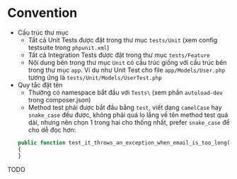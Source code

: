 # Convention

-   Cấu trúc thư mục
    -   Tất cả Unit Tests được đặt trong thư mục `tests/Unit` (xem config testsuite trong `phpunit.xml`)
    -   Tất cả Integration Tests được đặt trong thư mục `tests/Feature`
    -   Nội dung bên trong thư mục `Unit` có cấu trúc giống với cấu trúc bên trong thư mục `app`. Ví dụ như Unit Test cho file `app/Models/User.php` tương ứng là `tests/Unit/Models/UserTest.php`
-   Quy tắc đặt tên
    -   Thường có namespace bắt đầu với `Tests\` (xem phần `autoload-dev` trong composer.json)
    -   Method test phải được bắt đầu bằng `test`, viết dạng `camelCase` hay `snake_case` đều được, không phải quá lo lắng về tên method test quá dài, nhưng nên chọn 1 trong hai cho thống nhất, prefer `snake_case` để cho dễ đọc hơn:
    ```php
    public function test_it_throws_an_exception_when_email_is_too_long()
    {
    }
    ```

TODO
